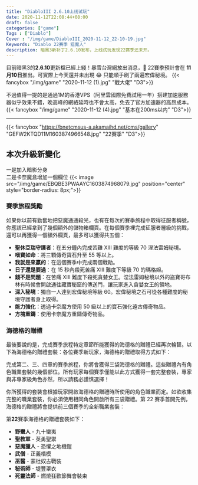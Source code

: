 ```yaml
---
title: "DiabloIII 2.6.10上线试玩"
date: 2020-11-12T22:08:44+08:00
draft: false
categories: ["game"]
Tags : ["Diablo"]
Cover : "/img/game/DiabloIII_2020-11-12_22-10-19.jpg"
Keywords: "Diablo 22赛季 猎魔人"
description: 暗黑3新补丁2.6.10发布，上线试玩发现22赛季还未开。
---
```



目前暗黑3的**2.6.10**更新檔已經上綫！暴雪台灣網放出消息，&#128227; 22賽季預計會在 **11月10日**推出。可實際上今天還并未出現 &#128514;
只能順手刷了兩遍宏偉秘境。
{{< fancybox "/img/game" "2020-11-12 (1).jpg" "戰大佬" "D3">}}  

不過值得一提的是通過1M的香港VPS（阿里雲國際免費試用一年）搭建加速服務器似乎效果不錯，晚高峰的網絡延時也不會太高，免去了官方加速器的高昂成本。  
{{< fancybox "/img/game" "2020-11-12 (4).jpg" "基本在200ms以内" "D3">}}  
  
---

{{< fancybox "https://bnetcmsus-a.akamaihd.net/cms/gallery" "GEFW2KTQD11M1603874966548.jpg" "22賽季" "D3">}}  

## 本次升級新變化
  
一是加入暗影分身  
二是卡奈魔盒增加一個欄位
{{< image src="/img/game/EBQBE3PWAAYC1603874968079.jpg" position="center" style="border-radius: 8px;">}}   

### 賽季旅程獎勵
如果你以前有勤奮地把惡魔通通殺光，也有在每次的賽季旅程中取得征服者稱號，你應該已經拿到了幾個額外的儲物箱欄頁。在每個賽季裡完成征服者層級的挑戰，還可以再獲得一個額外欄頁，最多可以獲得共五個：
- **聖休亞瑞守護者**：在五分鐘內完成苦難 XIII 難度的等級 70 涅法雷姆秘境。
- **嗜寶如命**：將三顆傳奇寶石升至 55 等以上。
- **我就是來贏的**：在這個賽季中完成兩個戰勛。
- **日子還是要過**：在 15 秒內殺死苦痛 XIII 難度下等級 70 的瑪格妲。
- **錢不是問題**：在苦痛 XIII 難度下殺死貪婪女王。涅法雷姆秘境以外的盜寶哥布林有時候會開啟通往藏寶秘窟的傳送門，讓玩家進入貪婪女王的領地。
- **深入秘境**：獨自一人達到宏偉秘境等級 60。宏偉秘境之石可從各種難度的秘境守護者身上取得。
- **能力強化**：透過卡奈魔方使用 50 級以上的寶石強化遠古傳奇物品。
- **方塊重鑄**：使用卡奈魔方重鑄傳奇物品。
  
   

     

### 海德格的贈禮
最後要說的是，完成賽季旅程特定章節所能獲得的海德格的贈禮已經再次輪替。以下為海德格的贈禮套裝：各位賽季新玩家，海德格的贈禮取得方式如下：
  
完成第二、三、四章的賽季旅程，你將會獲得三袋海德格的贈禮。這些贈禮內有角色職業套裝的幾個部位。所有玩家每個賽季僅能以此方式獲得一套完整套裝，專家與非專家級角色亦然，所以請務必謹慎選擇！
  
你所獲得的套裝會根據玩家開啟海德格的贈禮時所使用的角色職業而定。如欲收集完整的職業套裝，你必須使用相同角色開啟所有三袋贈禮。第 22 賽季首開先例，海德格的贈禮將會提供前三個賽季的全新職業套裝：
  
第**22**賽季海德格的贈禮套裝如下：
  
- **野蠻人** - 九十蠻夷
- **聖教軍** - 英勇聖禦
- **惡魔獵人** - 恐懼之地機鎧
- **武僧** - 正義楷模
- **巫醫** - 蒙杜奴古戰裝
- **秘術師** - 堤豐罩衣
- **死靈法師** - 燃燒狂歡節舞會裝束